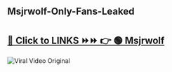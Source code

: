 
 ## Msjrwolf-Only-Fans-Leaked

# <h2><a href="https://clipsfans.com/Msjrwolf&ref=git">🔗 Click to LINKS ⏩⏩ 👉 🟢 Msjrwolf </a></h2>

<a href="https://clipsfans.com/Msjrwolf&ref=git" rel="nofollow" data-target="animated-image.originalLink"><img src="https://i.ibb.co.com/xMMVF88/686577567.gif" alt="Viral Video Original" style="max-width: 100%; display: inline-block;" data-target="animated-image.originalImage"></a>
